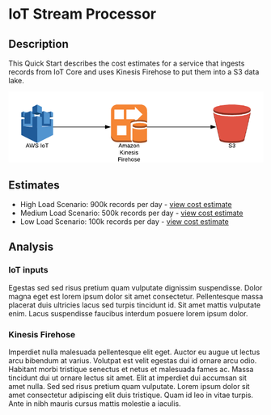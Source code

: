 # IoT Stream Processor

## Description
This Quick Start describes the cost estimates for a service that ingests records from IoT Core and uses Kinesis Firehose to put them into a S3 data lake.

![alt text](https://github.com/dancfox/serverless-cost-companion/blob/main/iot-stream-processor/architecture.png "Architecture")

## Estimates

  * High Load Scenario: 900k records per day - [view cost estimate](https://calculator.aws/#/estimate?id=4c8cdee32a03caacf6d534b73703a0696bf3108a)  
  * Medium Load Scenario: 500k records per day - [view cost estimate](https://calculator.aws/#/estimate?id=4c8cdee32a03caacf6d534b73703a0696bf3108a)
  * Low Load Scenario: 100k records per day - [view cost estimate](https://calculator.aws/#/estimate?id=4c8cdee32a03caacf6d534b73703a0696bf3108a)

## Analysis

### IoT inputs

Egestas sed sed risus pretium quam vulputate dignissim suspendisse. Dolor magna eget est lorem ipsum dolor sit amet consectetur. Pellentesque massa placerat duis ultricies lacus sed turpis tincidunt id. Sit amet mattis vulputate enim. Lacus suspendisse faucibus interdum posuere lorem ipsum dolor. 

### Kinesis Firehose
Imperdiet nulla malesuada pellentesque elit eget. Auctor eu augue ut lectus arcu bibendum at varius. Volutpat est velit egestas dui id ornare arcu odio. Habitant morbi tristique senectus et netus et malesuada fames ac. Massa tincidunt dui ut ornare lectus sit amet. Elit at imperdiet dui accumsan sit amet nulla. Sed sed risus pretium quam vulputate. Lorem ipsum dolor sit amet consectetur adipiscing elit duis tristique. Quam id leo in vitae turpis. Ante in nibh mauris cursus mattis molestie a iaculis.
